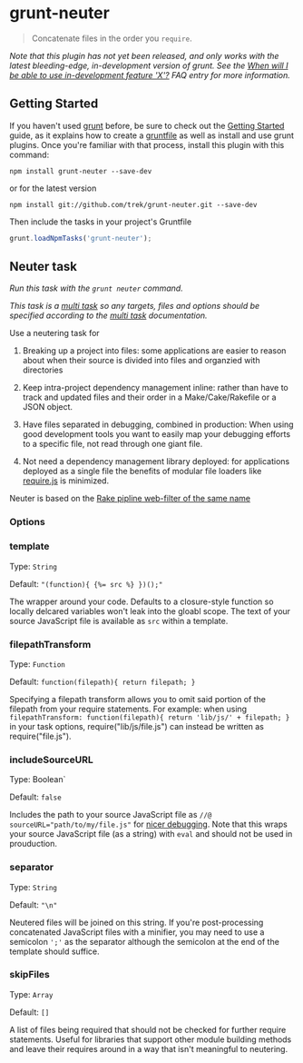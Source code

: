 # grunt-neuter

> Concatenate files in the order you `require`.

_Note that this plugin has not yet been released, and only works with the latest bleeding-edge, in-development version of grunt. See the [When will I be able to use in-development feature 'X'?](https://github.com/gruntjs/grunt/wiki/Frequently-Asked-Questions) FAQ entry for more information._

## Getting Started
If you haven't used [grunt][] before, be sure to check out the [Getting Started][] guide, as it explains how to create a [gruntfile][Getting Started] as well as install and use grunt plugins. Once you're familiar with that process, install this plugin with this command:

```shell
npm install grunt-neuter --save-dev
```
or for the latest version

```shell
npm install git://github.com/trek/grunt-neuter.git --save-dev
```

Then include the tasks in your project's Gruntfile

```javascript
grunt.loadNpmTasks('grunt-neuter');
```


[grunt]: http://gruntjs.com/
[Getting Started]: https://github.com/gruntjs/grunt/wiki/Getting-started


## Neuter task
_Run this task with the `grunt neuter` command._

_This task is a [multi task](https://github.com/gruntjs/grunt/wiki/Configuring-tasks) so any targets, files and options should be specified according to the [multi task](https://github.com/gruntjs/grunt/wiki/Configuring-tasks) documentation._

Use a neutering task for

  1. Breaking up a project into files: some applications are easier to reason about
     when their source is divided into files and organzied with directories

  2. Keep intra-project dependency management inline: rather than have to track
     and updated files and their order in a Make/Cake/Rakefile or a JSON object.

  3. Have files separated in debugging, combined in production: When using
     good development tools you want to easily map your debugging efforts to
     a specific file, not read through one giant file.

  4. Not need a dependency management library deployed: for applications
     deployed as a single file the benefits of modular file loaders like
     [require.js](http://requirejs.org/) is minimized.

Neuter is based on the [Rake pipline web-filter of the same name](https://github.com/wycats/rake-pipeline-web-filters)

### Options

### template
Type: `String`

Default: `"(function){ {%= src %} })();"`

The wrapper around your code. Defaults to a closure-style function so locally delcared variables
won't leak into the gloabl scope. The text of your source JavaScript file is available as `src`
within a template.

### filepathTransform
Type: `Function`

Default: `function(filepath){ return filepath; }`

Specifying a filepath transform allows you to omit said portion of the filepath from your require statements. For example: when using `filepathTransform: function(filepath){ return 'lib/js/' + filepath; }` in your task options, require("lib/js/file.js") can instead be written as require("file.js").

### includeSourceURL
Type: Boolean`

Default: `false`

Includes the path to your source JavaScript file as `//@ sourceURL="path/to/my/file.js"` for
[nicer debugging](http://www.html5rocks.com/en/tutorials/developertools/sourcemaps/#toc-sourceurl). Note that this wraps your source JavaScript file (as a string) with `eval` and should not be used in prouduction.

### separator
Type: `String`

Default: `"\n"`

Neutered files will be joined on this string. If you're post-processing concatenated JavaScript files with a minifier, you may need to use a semicolon `';'` as the separator although the semicolon at the end of the template should suffice.

### skipFiles
Type: `Array`

Default: `[]`

A list of files being required that should not be checked for further require statements.
Useful for libraries that support other module building methods and leave their requires
around in a way that isn't meaningful to neutering.
